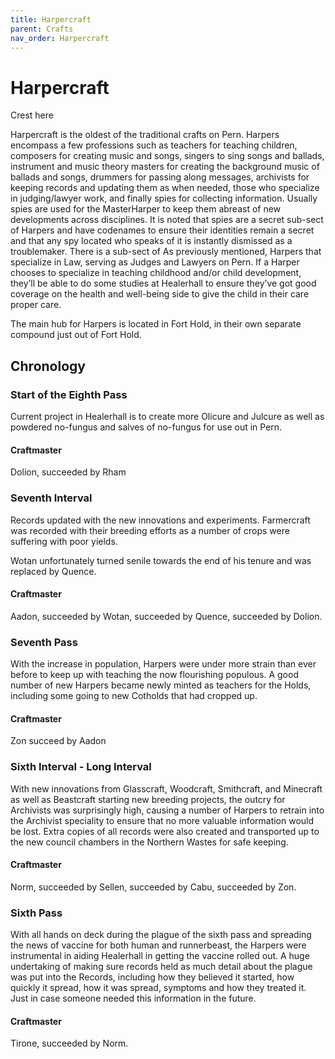```yaml
---
title: Harpercraft
parent: Crafts
nav_order: Harpercraft
---
```


# Harpercraft

Crest here

Harpercraft is the oldest of the traditional crafts on Pern. Harpers encompass a few professions such as teachers for teaching children, composers for creating music and songs, singers to sing songs and ballads, instrument and music theory masters for creating the background music of ballads and songs, drummers for passing along messages, archivists for keeping records and updating them as when needed, those who specialize in judging/lawyer work, and finally spies for collecting information. Usually spies are used for the MasterHarper to keep them abreast of new developments across disciplines. It is noted that spies are a secret sub-sect of Harpers and have codenames to ensure their identities remain a secret and that any spy located who speaks of it is instantly dismissed as a troublemaker. There is a sub-sect of As previously mentioned, Harpers that specialize in Law, serving as Judges and Lawyers on Pern. If a Harper chooses to specialize in teaching childhood and/or child development, they’ll be able to do some studies at Healerhall to ensure they’ve got good coverage on the health and well-being side to give the child in their care proper care.

The main hub for Harpers is located in Fort Hold, in their own separate compound just out of Fort Hold. 

## Chronology

### Start of the Eighth Pass

Current project in Healerhall is to create more Olicure and Julcure as well as powdered no-fungus and salves of no-fungus for use out in Pern. 

#### Craftmaster

Dolion, succeeded by Rham

### Seventh Interval

Records updated with the new innovations and experiments. Farmercraft was recorded with their breeding efforts as a number of crops were suffering with poor yields. 

Wotan unfortunately turned senile towards the end of his tenure and was replaced by Quence.

#### Craftmaster

Aadon, succeeded by Wotan, succeeded by Quence, succeeded by Dolion.

### Seventh Pass

With the increase in population, Harpers were under more strain than ever before to keep up with teaching the now flourishing populous. A good number of new Harpers became newly minted as teachers for the Holds, including some going to new Cotholds that had cropped up. 

#### Craftmaster

Zon succeed by Aadon

### Sixth Interval - Long Interval

With new innovations from Glasscraft, Woodcraft, Smithcraft, and Minecraft as well as Beastcraft starting new breeding projects, the outcry for Archivists was surprisingly high, causing a number of Harpers to retrain into the Archivist speciality to ensure that no more valuable information would be lost. Extra copies of all records were also created and transported up to the new council chambers in the Northern Wastes for safe keeping.  

#### Craftmaster

Norm, succeeded by Sellen, succeeded by Cabu, succeeded by Zon.

### Sixth Pass

With all hands on deck during the plague of the sixth pass and spreading the news of vaccine for both human and runnerbeast, the Harpers were instrumental in aiding Healerhall in getting the vaccine rolled out. A huge undertaking of making sure records held as much detail about the plague was put into the Records, including how they believed it started, how quickly it spread, how it was spread, symptoms and how they treated it. Just in case someone needed this information in the future. 

#### Craftmaster

Tirone, succeeded by Norm.


